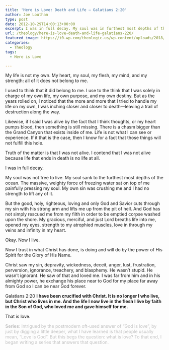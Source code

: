 ```yaml
---
title: 'Here is Love: Death and Life – Galatians 2:20'
author: Joe Louthan
type: post
date: 2012-10-29T14:00:13+00:00
excerpt: I was in full decay. My soul was in furthest most depths of the ocean. The weighty, freezing water on top of me was my own sin crushing my own soul.
url: /theology/here-is-love-death-and-life-galatians-220/
featured_image: https://i0.wp.com/theologic.us/wp-content/uploads/2018/07/Screen-Shot-2018-07-07-at-103842.png?resize=825%2C510
categories:
  - Theology
tags:
  - Here is Love

---
```

My life is not my own. My heart, my soul, my flesh, my mind, and my strength: all of it does not belong to me.

I used to think that it did belong to me. I use to the think that I was solely in charge of my own life, my own purpose, and my own destiny. But as the years rolled on, I noticed that the more and more that I tried to handle my life on my own, I was inching closer and closer to death—leaving a trail of destruction along the way.

Likewise, if I said I was alive by the fact that I think thoughts, or my heart pumps blood, then something is still missing. There is a chasm bigger than the Grand Canyon that exists inside of me. Life is not what I can see or experience. If it that is the case, then I know for a fact that those things will not fulfill this hole.

Truth of the matter is that I was not alive. I contend that I was not alive because life that ends in death is no life at all.

I was in full decay.

My soul was not free to live. My soul sank to the furthest most depths of the ocean. The massive, weighty force of freezing water sat on top of me painfully pressing my soul. My own sin was crushing me and I had no strength to lift any of it.

But the good, holy, righteous, loving and only God and Savior cuts through my sin with his strong arm and lifts me up from the pit of hell. And God has not simply rescued me from my filth in order to be emptied corpse washed upon the shore. My gracious, merciful, and just Lord breaths life into me, opened my eyes, strength to my atrophied muscles, love in through my veins and infinity in my heart.

Okay. Now I live.

Now I trust in what Christ has done, is doing and will do by the power of His Spirit for the Glory of His Name.

Christ saw my sin, depravity, wickedness, deceit, anger, lust, frustration, perversion, ignorance, treachery, and blasphemy. He wasn’t stupid. He wasn’t ignorant. He saw of that and loved me. I was far from him and in his almighty power, he exchange his place near to God for my place far away from God so I can be near God forever.

Galatians 2:20 **I have been crucified with Christ. It is no longer I who live, but Christ who lives in me. And the life I now live in the flesh I live by faith in the Son of God, who loved me and gave himself for me.**

That is love.

<span style="color: #c0c0c0;"><strong>Series</strong>: Intrigued by the postmodern oft-used answer of “God is love”, by just by digging a little deeper, what I have learned is that people usually mean, “Love is God”. But this begs the question: what is love? To that end, I began writing a series that answers that question.</span>